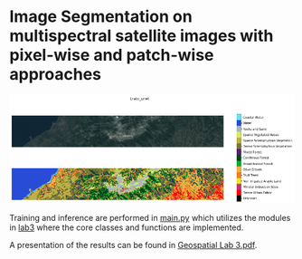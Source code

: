# Image Segmentation on multispectral satellite images with pixel-wise and patch-wise approaches

![erato-predictions-unet](output/unet_all/predictions/Erato_pred_unet.png)

Training and inference are performed in [main.py](main.py) which utilizes the modules in [lab3](lab3/) where the core classes and functions are implemented.

A presentation of the results can be found in [Geospatial Lab 3.pdf](<Geospatial Lab 3.pdf>).
